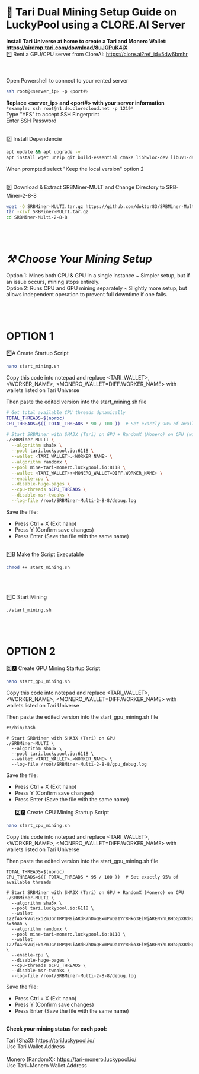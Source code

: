 # 🚀 Tari Dual Mining Setup Guide on LuckyPool using a CLORE.AI Server<br>

**Install Tari Universe at home to create a Tari and Monero Wallet: https://airdrop.tari.com/download/8uJGPuK4jX**
<br>
1️⃣ Rent a GPU/CPU server from CloreAI: https://clore.ai?ref_id=5dw6bmhr<br>
<br><br>

Open Powershell to connect to your rented server<br>
```bash
ssh root@<server_ip> -p <port#>
```
**Replace <server_ip> and <port#> with your server information**<br>
```*example: ssh root@n1.de.clorecloud.net -p 1219*```
<br>
Type "YES" to accept SSH Fingerprint
<br>
Enter SSH Password
<br><br>


2️⃣ Install Dependencie
```bash
apt update && apt upgrade -y
apt install wget unzip git build-essential cmake libhwloc-dev libuv1-dev libssl-dev -y
```
When prompted select "Keep the local version" option 2
<br><br>


3️⃣ Download & Extract SRBMiner-MULT and Change Directory to SRB-Miner-2-8-8
```bash
wget -O SRBMiner-MULTI.tar.gz https://github.com/doktor83/SRBMiner-Multi/releases/download/2.8.8/SRBMiner-Multi-2-8-8-Linux.tar.gz
tar -xzvf SRBMiner-MULTI.tar.gz
cd SRBMiner-Multi-2-8-8
```
<br><br>

 # ***⚒ Choose Your Mining Setup*** <br>

Option 1: Mines both CPU & GPU in a single instance ~ Simpler setup, but if an issue occurs, mining stops entirely.<br>
Option 2: Runs CPU and GPU mining separately ~ Slightly more setup, but allows independent operation to prevent full downtime if one fails.

<br><br>





# OPTION 1
1️⃣A   Create Startup Script
```bash
nano start_mining.sh
```
Copy this code into notepad and replace <TARI_WALLET>,<WORKER_NAME>, <MONERO_WALLET=DIFF.WORKER_NAME> with wallets listed on Tari Universe<br>

Then paste the edited version into the start_mining.sh file
```bash
# Get total available CPU threads dynamically
TOTAL_THREADS=$(nproc)
CPU_THREADS=$(( TOTAL_THREADS * 90 / 100 ))  # Set exactly 90% of available threads

# Start SRBMiner with SHA3X (Tari) on GPU + RandomX (Monero) on CPU (without huge pages)
./SRBMiner-MULTI \
  --algorithm sha3x \
  --pool tari.luckypool.io:6118 \
  --wallet <TARI_WALLET>.<WORKER_NAME> \
  --algorithm randomx \
  --pool mine-tari-monero.luckypool.io:8118 \
  --wallet <TARI_WALLET>+<MONERO_WALLET=DIFF.WORKER_NAME> \
  --enable-cpu \
  --disable-huge-pages \
  --cpu-threads $CPU_THREADS \
  --disable-msr-tweaks \
  --log-file /root/SRBMiner-Multi-2-8-8/debug.log
```
Save the file:
- Press Ctrl + X (Exit nano)
- Press Y (Confirm save changes)
- Press Enter (Save the file with the same name)
<br><br>


1️⃣B Make the Script Executable
```bash
chmod +x start_mining.sh
```
<br><br>

1️⃣C Start Mining
```
./start_mining.sh
```

<br><br>

# OPTION 2
2️⃣🅰️   Create GPU Mining Startup Script
```bash
nano start_gpu_mining.sh
```
Copy this code into notepad and replace <TARI_WALLET>,<WORKER_NAME>, <MONERO_WALLET=DIFF.WORKER_NAME> with wallets listed on Tari Universe<br>

Then paste the edited version into the start_gpu_mining.sh file
```
#!/bin/bash

# Start SRBMiner with SHA3X (Tari) on GPU
./SRBMiner-MULTI \
  --algorithm sha3x \
  --pool tari.luckypool.io:6118 \
  --wallet <TARI_WALLET>.<WORKER_NAME> \
  --log-file /root/SRBMiner-Multi-2-8-8/gpu_debug.log
```
Save the file:
- Press Ctrl + X (Exit nano)
- Press Y (Confirm save changes)
- Press Enter (Save the file with the same name)
<br><br>
2️⃣🅱️   Create CPU Mining Startup Script
```bash
nano start_cpu_mining.sh
```
Copy this code into notepad and replace <TARI_WALLET>,<WORKER_NAME>, <MONERO_WALLET=DIFF.WORKER_NAME> with wallets listed on Tari Universe<br>

Then paste the edited version into the start_gpu_mining.sh file
```
TOTAL_THREADS=$(nproc)
CPU_THREADS=$(( TOTAL_THREADS * 95 / 100 ))  # Set exactly 95% of available threads

# Start SRBMiner with SHA3X (Tari) on GPU + RandomX (Monero) on CPU
./SRBMiner-MULTI \
  --algorithm sha3x \
  --pool tari.luckypool.io:6118 \
  --wallet 122fAGPkVujExoZmJGnTRPQM9iARdR7hDoQ8xmPuDa1Yr8Hko3EiWjARENYhLBHbGpXBdRpFthcMALY1RFbBAMjaPpC.1040060-5x5080 \
  --algorithm randomx \
  --pool mine-tari-monero.luckypool.io:8118 \
  --wallet 122fAGPkVujExoZmJGnTRPQM9iARdR7hDoQ8xmPuDa1Yr8Hko3EiWjARENYhLBHbGpXBdRpFthcMALY1RFbBAMjaPpC+482JA7j98r7MyuVCbJKXvnPQjtEaxurs535g3Y9FAWFAgh1W1UaS4t98qcnz1ihZF86dBYfKx5jYrJFmkLxZTvTg9wKBCxp=500000.1040060 \
  --enable-cpu \
  --disable-huge-pages \
  --cpu-threads $CPU_THREADS \
  --disable-msr-tweaks \
  --log-file /root/SRBMiner-Multi-2-8-8/debug.log
```
Save the file:
- Press Ctrl + X (Exit nano)
- Press Y (Confirm save changes)
- Press Enter (Save the file with the same name)
<br><br>


**Check your mining status for each pool:**
<br>

Tari (Sha3): https://tari.luckypool.io/<BR>
Use Tari Wallet Address
<BR><BR>
Monero (RandomX): https://tari-monero.luckypool.io/<BR>
Use Tari+Monero Wallet Address


